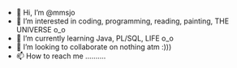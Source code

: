 - 👋 Hi, I’m @mmsjo
- 👀 I’m interested in coding, programming, reading, painting, THE UNIVERSE o_o
- 🌱 I’m currently learning Java, PL/SQL, LIFE o_o
- 💞️ I’m looking to collaborate on nothing atm :)))
- 📫 How to reach me ..........

<!---
mmsjo/mmsjo is a ✨ special ✨ repository because its `README.md` (this file) appears on your GitHub profile.
You can click the Preview link to take a look at your changes.
--->
